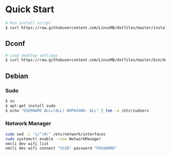 # Quick Start

```sh
# Run install script
$ curl https://raw.githubusercontent.com/LinusMB/dotfiles/master/install.sh | bash
```

## Dconf

```sh
# Load desktop settings
$ curl https://raw.githubusercontent.com/LinusMB/dotfiles/master/bin/dconf-settings | bash
```

## Debian

### Sudo

```sh
$ su -
$ apt-get install sudo
$ echo "USERNAME ALL=(ALL) NOPASSWD: ALL" | tee -a /etc/sudoers
```

### Network Manager

```sh
sudo sed -i 's/^/#/' /etc/network/interfaces
sudo systemctl enable --now NetworkManager
nmcli dev wifi list
nmcli dev wifi connect "SSID" password "PASSWORD"
```

